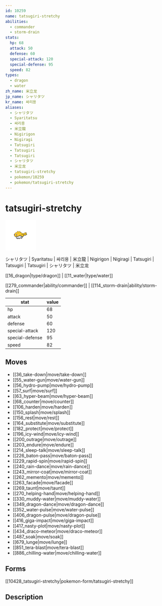 ```yaml
---
id: 10259
name: tatsugiri-stretchy
abilities:
  - commander
  - storm-drain
stats:
  hp: 68
  attack: 50
  defense: 60
  special-attack: 120
  special-defense: 95
  speed: 82
types:
  - dragon
  - water
zh_name: 米立龙
jp_name: シャリタツ
kr_name: 싸리용
aliases:
  - シャリタツ
  - Syaritatsu
  - 싸리용
  - 米立龍
  - Nigirigon
  - Nigiragi
  - Tatsugiri
  - Tatsugiri
  - Tatsugiri
  - シャリタツ
  - 米立龙
  - tatsugiri-stretchy
  - pokemon/10259
  - pokemon/tatsugiri-stretchy
---
```

# tatsugiri-stretchy

![](https://raw.githubusercontent.com/PokeAPI/sprites/master/sprites/pokemon/10259.png)

シャリタツ | Syaritatsu | 싸리용 | 米立龍 | Nigirigon | Nigiragi | Tatsugiri | Tatsugiri | Tatsugiri | シャリタツ | 米立龙

[[16_dragon|type/dragon]] | [[11_water|type/water]]

[[279_commander|ability/commander]] | [[114_storm-drain|ability/storm-drain]]

|stat|value|
|---|---|
|hp|68|
|attack|50|
|defense|60|
|special-attack|120|
|special-defense|95|
|speed|82|


## Moves

- [[36_take-down|move/take-down]]
- [[55_water-gun|move/water-gun]]
- [[56_hydro-pump|move/hydro-pump]]
- [[57_surf|move/surf]]
- [[63_hyper-beam|move/hyper-beam]]
- [[68_counter|move/counter]]
- [[106_harden|move/harden]]
- [[150_splash|move/splash]]
- [[156_rest|move/rest]]
- [[164_substitute|move/substitute]]
- [[182_protect|move/protect]]
- [[196_icy-wind|move/icy-wind]]
- [[200_outrage|move/outrage]]
- [[203_endure|move/endure]]
- [[214_sleep-talk|move/sleep-talk]]
- [[226_baton-pass|move/baton-pass]]
- [[229_rapid-spin|move/rapid-spin]]
- [[240_rain-dance|move/rain-dance]]
- [[243_mirror-coat|move/mirror-coat]]
- [[262_memento|move/memento]]
- [[263_facade|move/facade]]
- [[269_taunt|move/taunt]]
- [[270_helping-hand|move/helping-hand]]
- [[330_muddy-water|move/muddy-water]]
- [[349_dragon-dance|move/dragon-dance]]
- [[352_water-pulse|move/water-pulse]]
- [[406_dragon-pulse|move/dragon-pulse]]
- [[416_giga-impact|move/giga-impact]]
- [[417_nasty-plot|move/nasty-plot]]
- [[434_draco-meteor|move/draco-meteor]]
- [[487_soak|move/soak]]
- [[679_lunge|move/lunge]]
- [[851_tera-blast|move/tera-blast]]
- [[886_chilling-water|move/chilling-water]]

## Forms



[[10428_tatsugiri-stretchy|pokemon-form/tatsugiri-stretchy]]

## Description



